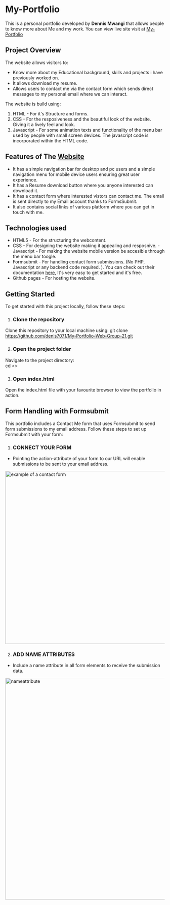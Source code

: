 # My-Portfolio
This is a personal portfolio developed by **Dennis Mwangi** that allows people to know more about Me and my work. You can view  live site visit at  [My-Portfolio](https://denis7071.github.io/My-Portfolio-Web-Group-21/)

## Project Overview

The website allows visitors to:

- Know more about my Educational background, skills and projects i have previously worked on.
- It allows download my resume.
- Allows users to contact me via the contact form which sends direct messages to my personal email where we can interact.

The website is build using:

1. HTML - For it's Structure and forms.
2. CSS - For the resposiveness and the beautiful look of the website. Giving it a lively feel and look.
3. Javascript - For some animation texts and functionality of the menu bar used by people with small screen devices. The javascript code is incorporated within the HTML code.

## Features of The [Website](https://denis7071.github.io/My-Portfolio-Web-Group-21/)

- It has a simple navigation bar for desktop and pc users and a simple navigation menu for mobile device users ensuring great user experience.
- It has a Resume download button where you anyone interested can download it.
- It has a contact form where interested vistors can contact me. The email is sent directly to my Email account thanks to FormsSubmit.
- It also contains social links of various platform where you can get in touch with me.

## Technologies used

- HTML5 - For the structuring the webcontent.
- CSS - For designing the website making it appealing and resposnive.
-Javascript - For making the website mobile version be accesible through the menu bar toogle.
- Formsubmit - For handling contact form submissions. (No PHP, Javascript or any backend code required.
). You can check out their documentation [here](https://formsubmit.co/documentation), It's very easy to get started and it's free.
- Github pages - For hosting the website.

## Getting Started

To get started with this project locally, follow these steps:

1. ### Clone the repository

Clone this repository to your local machine using:
git clone https://github.com/denis7071/My-Portfolio-Web-Group-21.git

2. ### Open the project folder

Navigate to the project directory:  
cd <>

3. ### Open index.html

Open the index.html file with your favourite browser to view the portfolio in action.

## Form Handling with Formsubmit

This portfolio includes a Contact Me form that uses Formsubmit to send form submissions to my email address. Follow these steps to set up Formsubmit with your form:

1. ### CONNECT YOUR FORM

- Pointing the action-attribute of your form to our URL will enable submissions to be sent to your email address.

<img width="544" alt="example of a contact form" src="https://github.com/user-attachments/assets/69074332-acdc-4499-a9cd-60e26204f856">

2. ### ADD NAME ATTRIBUTES

- Include a name attribute in all form elements to receive the submission data.

<img width="698" alt="nameattribute" src="https://github.com/user-attachments/assets/72b321f8-e689-4026-98b1-0cf867ef768f">

